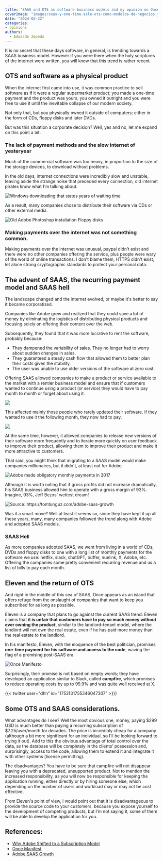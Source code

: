 ```yaml
---
title: "SAAS and OTS as software business models and my opinion on Once"
coverImage: "images/saas-y-one-time-sale-ots-como-modelos-de-negocios.jpg"
date: "2024-02-22"
categories:
- opinions
authors:
  - Eduardo Zepeda
---
```


It is no secret that these days software, in general, is trending towards a SAAS business model. However if you were there when the holy scriptures of the internet were written, you will know that this trend is rather recent.

## OTS and software as a physical product

When the internet first came into use, it was common practice to sell software as if it were a regular supermarket product; you made a one-time payment and the product was yours, you owned it outright and you were free to use it until the inevitable collapse of our modern society. 

Not only that, but you physically owned it outside of computers; either in the form of CDs, floppy disks and later DVDs.

But was this situation a corporate decision? Well, yes and no, let me expand on this point a bit.

### The lack of payment methods and the slow internet of yesteryear

Much of the commercial software was too heavy, in proportion to the size of the storage devices, to download without problems. 

In the old days, internet connections were incredibly slow and unstable, leaving aside the strange noise that preceded every connection, old internet pirates know what I'm talking about.

![](images/slow-internet-connection.jpg "Windows downloading that states years of waiting time")

As a result, many companies chose to distribute their software via CDs or other external media.

![](images/photoshop-code-box-and-disk.jpg "Old Adobe Photoshop installation Floppy disks")

### Making payments over the internet was not something common.

Making payments over the internet was unusual, paypal didn't exist and there were no other companies offering the service, plus people were wary of the world of online transactions. I don't blame them, HTTPS didn't exist, let alone strong cryptographic standards to protect your personal data.

## The advent of SAAS, the recurring payment model and SAAS hell

The landscape changed and the internet evolved, or maybe it's better to say it became corporatized. 

Companies like Adobe grew and realized that they could save a lot of money by eliminating the logistics of distributing physical products and focusing solely on offering their content over the web.

Subsequently, they found that it was more lucrative to rent the software, probably because:

- They dampened the variability of sales. They no longer had to worry about sudden changes in sales.
- They guaranteed a steady cash flow that allowed them to better plan their costs given the stability.
- The user was unable to use older versions of the software at zero cost.

Offering SAAS allowed companies to make a product or service available to the market with a rentier business model and ensure that if customers wanted to continue using a product (or service) they would have to pay month to month or forget about using it.

![](images/adobe-meme-saas.jpg)

This affected mainly those people who rarely updated their software. If they wanted to use it the following month, they now had to pay.

![](images/not-stonks.jpg)

At the same time, however, it allowed companies to release new versions of their software more frequently and to iterate more quickly on user feedback to improve their product, allowing them to improve their product and make it more attractive to customers.

That said, you might think that migrating to a SAAS model would make companies millionaires, but it didn't, at least not for Adobe.

![](images/adobe-stocks.png "Adobe made obligatory monthly payments in 2017")

Although it is worth noting that if gross profits did not increase dramatically, his SAAS business allowed him to operate with a gross margin of 93%. Imagine, 93%, Jeff Bezos' wettest dream!

![](images/adobe-revenue-pricing-2014.webp "Source: https://tomtunguz.com/adobe-saas-growth")

Was it a smart move? Well at least it seems so, since they have kept it up all these years, many, many companies followed the trend along with Adobe and adopted SAAS models.

### SAAS Hell

As more companies adopted SAAS, we went from living in a world of CDs, DVDs and floppy disks to one with a long list of monthly payments for the software we use: netflix, slack, chatGPT, buffer, nuelink, X, Adobe, etc. Offering the companies some pretty convenient recurring revenue and us a list of bills to pay each month.

## Eleven and the return of OTS

And right in the middle of this sea of SAAS, Once appears as an island that offers refuge from the onslaught of companies that want to keep you subscribed for as long as possible.

Eleven is a company that plans to go against the current SAAS trend. Eleven claims that **it is unfair that customers have to pay so much money without ever owning the product**, similar to the landlord-tenant model, where the landlord will not own the real estate, even if he has paid more money than the real estate to the landlord. 

In his manifesto, Eleven, with the eloquence of the best politician, promises **one-time payment for his software and access to the code**, waving the flag of a promising post-SAAS era.

![](images/once-manifesto.png "Once Manifesto")

Surprisingly, their promise is not based on empty words; they have developed an application similar to Slack, called **campfire**, which promises to reduce operating costs by up to 99.9% and was quite well received at X.

{{< twitter user="dhh" id="1753131755346047307" >}}}

## Some OTS and SAAS considerations.

What advantages do I see? Well the most obvious one, money, paying $299 USD is much better than paying a recurring subscription of $7.25/user/month for decades. The price is incredibly cheap for a company (although a bit more significant for an individual, so I'll be looking forward to trying it out). Add to this the obvious advantage of total control over the data, as the database will be completely in the clients' possession and, surprisingly, access to the code, allowing them to extend it and integrate it with other systems (license permitting).

The disadvantages? You have to be sure that campfire will not disappear leaving you with a deprecated, unsupported product. Not to mention the increased responsibility, as you will now be responsible for keeping the application running, either directly or by hiring someone else, which depending on the number of users and workload may or may not be cost effective. 

From Eleven's point of view, I would point out that it is disadvantageous to provide the source code to your customers, because you expose yourself to the development of competing products, but I'm not saying it, some of them will be able to develop the application for you.

## References:

- [Why Adobe Shifted to a Subscription Model](https://www.linkedin.com/pulse/why-adobe-shifted-subscription-model-travis-hardman)
- [Once Manifest](https://once.com/) 
- [Adobe SAAS Growth](https://tomtunguz.com/adobe-saas-growth)